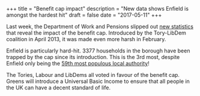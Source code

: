 +++
title = "Benefit cap impact"
description = "New data shows Enfield is amongst the hardest hit"
draft = false
date = "2017-05-11"
+++

Last week, the Department of Work and Pensions slipped out [new statistics](https://www.gov.uk/government/statistics/benefit-cap-number-of-households-capped-to-february-2017) that reveal the impact of the benefit cap. Introduced by the Tory-LibDem coalition in April 2013, it was made even more harsh in February.

Enfield is particularly hard-hit. 3377 households in the borough have been trapped by the cap since its introduction. This is the 3rd most, despite Enfield only being the [59th most populous local authority](https://www.ons.gov.uk/peoplepopulationandcommunity/populationandmigration/populationestimates/datasets/populationestimatesforukenglandandwalesscotlandandnorthernireland)!

The Tories, Labour and LibDems all voted in favour of the benefit cap. Greens will introduce a Universal Basic Income to ensure that all people in the UK can have a decent standard of life.
